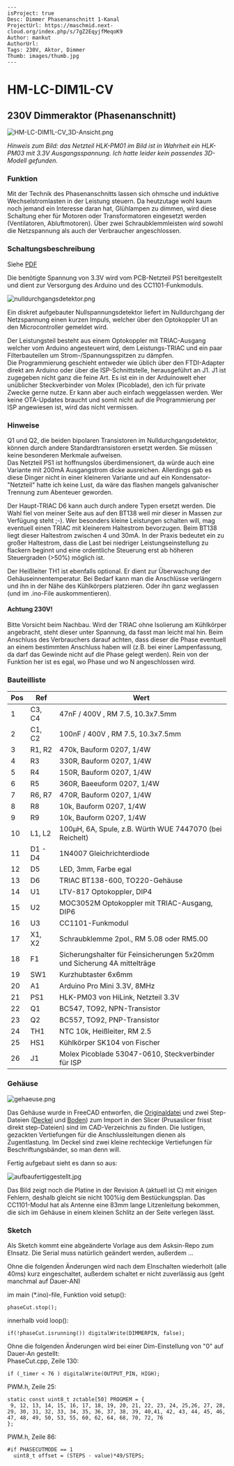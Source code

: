 ```
---
isProject: true
Desc: Dimmer Phasenanschnitt 1-Kanal
ProjectUrl: https://maschmid.next-cloud.org/index.php/s/7gZ2EqyjfMeqoK9
Author: mankut
AuthorUrl: 
Tags: 230V, Aktor, Dimmer
Thumb: images/thumb.jpg
---
```

# HM-LC-DIM1L-CV

## 230V Dimmeraktor (Phasenanschnitt)

![HM-LC-DIM1L-CV_3D-Ansicht.png](images/HM-LC-DIM1L-CV_3D-Ansicht.png)

*Hinweis zum Bild: das Netzteil HLK-PM01 im Bild ist in Wahrheit ein HLK-PM03 mit 3.3V Ausgangsspannung. Ich hatte leider kein passendes 3D-Modell gefunden.*

### Funktion

Mit der Technik des Phasenanschnitts lassen sich ohmsche und induktive Wechselstromlasten in der Leistung steuern. Da heutzutage wohl kaum noch jemand ein Interesse daran hat, Glühlampen zu dimmen, wird diese Schaltung eher für Motoren oder Transformatoren eingesetzt werden (Ventilatoren, Abluftmotoren). Über zwei Schraubklemmleisten wird sowohl die Netzspannung als auch der Verbraucher angeschlossen.

### Schaltungsbeschreibung

Siehe [PDF](pcb/HM-LC-DIM1L-CV_Schaltplan.pdf?fileId=26955)

Die benötigte Spannung von 3.3V wird vom PCB-Netzteil PS1 bereitgestellt und dient zur Versorgung des Arduino und des CC1101-Funkmoduls.

![nulldurchgangsdetektor.png](images/nulldurchgangsdetektor.png)

Ein diskret aufgebauter Nullspannungsdetektor liefert im Nulldurchgang der Netzspannung einen kurzen Impuls, welcher über den Optokoppler U1 an den Microcontroller gemeldet wird.

Der Leistungsteil besteht aus einem Optokoppler mit TRIAC-Ausgang welcher vom Arduino angesteuert wird, dem Leistungs-TRIAC und ein paar Filterbauteilen um Strom-/Spannungsspitzen zu dämpfen.  
Die Programmierung geschieht entweder wie üblich über den FTDI-Adapter direkt am Arduino oder über die ISP-Schnittstelle, herausgeführt an J1. J1 ist zugegeben nicht ganz die feine Art. Es ist ein in der Arduinowelt eher unüblicher Steckverbinder von Molex (Picoblade), den ich für private Zwecke gerne nutze. Er kann aber auch einfach weggelassen werden. Wer keine OTA-Updates braucht und somit nicht auf die Programmierung per ISP angewiesen ist, wird das nicht vermissen.

### Hinweise

Q1 und Q2, die beiden bipolaren Transistoren im Nulldurchgangsdetektor, können durch andere Standardtransistoren ersetzt werden. Sie müssen keine besonderen Merkmale aufweisen.  
Das Netzteil PS1 ist hoffnungslos überdimensionert, da würde auch eine Variante mit 200mA Ausgangstrom dicke ausreichen. Allerdings gab es diese Dinger nicht in einer kleineren Variante und auf ein Kondensator-"Netzteil" hatte ich keine Lust, da wäre das flashen mangels galvanischer Trennung zum Abenteuer geworden.

Der Haupt-TRIAC D6 kann auch durch andere Typen ersetzt werden. Die Wahl fiel von meiner Seite aus auf den BT138 weil mir dieser in Massen zur Verfügung steht ;-). Wer besonders kleine Leistungen schalten will, mag eventuell einen TRIAC mit kleinerem Haltestrom bevorzugen. Beim BT138 liegt dieser Haltestrom zwischen 4 und 30mA. In der Praxis bedeutet ein zu großer Haltestrom, dass die Last bei niedriger Leistungseinstellung zu flackern beginnt und eine ordentliche Steuerung erst ab höheren Steuergraden (>50%) möglich ist.

Der Heißleiter TH1 ist ebenfalls optional. Er dient zur Überwachung der Gehäuseinnentemperatur. Bei Bedarf kann man die Anschlüsse verlängern und ihn in der Nähe des Kühlkörpers platzieren. Oder ihn ganz weglassen (und im .ino-File auskommentieren).

#### Achtung 230V!

Bitte Vorsicht beim Nachbau. Wird der TRIAC ohne Isolierung am Kühlkörper angebracht, steht dieser unter Spannung, da fasst man leicht mal hin. Beim Anschluss des Verbrauchers darauf achten, dass dieser die Phase eventuell an einem bestimmten Anschluss haben will (z.B. bei einer Lampenfassung, da darf das Gewinde nicht auf die Phase gelegt werden). Rein von der Funktion her ist es egal, wo Phase und wo N angeschlossen wird.

### Bauteilliste

| Pos | Ref | Wert |
|-----|-----|------|
| 1 | C3, C4 | 47nF / 400V , RM 7.5, 10.3x7.5mm |
| 2 | C1, C2 | 100nF / 400V , RM 7.5, 10.3x7.5mm |
| 3 | R1, R2 | 470k, Bauform 0207, 1/4W |
| 4 | R3 | 330R, Bauform 0207, 1/4W |
| 5 | R4 | 150R, Bauform 0207, 1/4W |
| 6 | R5 | 360R, Baeeuform 0207, 1/4W |
| 7 | R6, R7 | 470R, Bauform 0207, 1/4W |
| 8 | R8 | 10k, Bauform 0207, 1/4W |
| 9 | R9 | 10k, Bauform 0207, 1/4W |
| 10 | L1, L2 | 100µH, 6A, Spule, z.B. Würth WUE 7447070 (bei Reichelt) |
| 11 | D1 - D4 | 1N4007 Gleichrichterdiode |
| 12 | D5 | LED, 3mm, Farbe egal |
| 13 | D6 | TRIAC BT138-600, TO220-Gehäuse |
| 14 | U1 | LTV-817 Optokoppler, DIP4 |
| 15 | U2 | MOC3052M Optokoppler mit TRIAC-Ausgang, DIP6 |
| 16 | U3 | CC1101-Funkmodul |
| 17 | X1, X2 | Schraubklemme 2pol., RM 5.08 oder RM5.00 |
| 18 | F1 | Sicherungshalter für Feinsicherungen 5x20mm und Sicherung 4A mittelträge |
| 19 | SW1 | Kurzhubtaster 6x6mm |
| 20 | A1 | Arduino Pro Mini 3.3V, 8MHz |
| 21 | PS1 | HLK-PM03 von HiLink, Netzteil 3.3V |
| 22 | Q1 | BC547, TO92, NPN-Transistor |
| 23 | Q2 | BC557, TO92, PNP-Transistor |
| 24 | TH1 | NTC 10k, Heißleiter, RM 2.5 |
| 25 | HS1 | Kühlkörper SK104 von Fischer |
| 26 | J1 | Molex Picoblade 53047-0610, Steckverbinder für ISP |

### Gehäuse

![gehaeuse.png](images/gehaeuse.png)

Das Gehäuse wurde in FreeCAD entworfen, die [Originaldatei](CAD/HM_AsksinPP_Phasenanschnitt_Gehaeuse.FCStd?fileId=26970) und zwei Step-Dateien ([Deckel](CAD/HM_AsksinPP_Phasenanschnitt_Gehaeuse-Oberteil.step?fileId=26968) und [Boden](CAD/HM_AsksinPP_Phasenanschnitt_Gehaeuse-Unterteil.step?fileId=26969)) zum Import in den Slicer (Prusaslicer frisst direkt step-Dateien) sind im CAD-Verzeichnis zu finden. Die lustigen, gezackten Vertiefungen für die Anschlussleitungen dienen als Zugentlastung. Im Deckel sind zwei kleine rechteckige Vertiefungen für Beschriftungsbänder, so man denn will.

Fertig aufgebaut sieht es dann so aus:

![aufbaufertiggestellt.jpg](images/aufbaufertiggestellt.jpg)

Das Bild zeigt noch die Platine in der Revision A (aktuell ist C) mit einigen Fehlern, deshalb gleicht sie nicht 100%ig dem Bestückungsplan. Das CC1101-Modul hat als Antenne eine 83mm lange Litzenleitung bekommen, die sich im Gehäuse in einem kleinen Schlitz an der Seite verlegen lässt.

### Sketch

Als Sketch kommt eine abgeänderte Vorlage aus dem Asksin-Repo zum EInsatz. Die Serial muss natürlich geändert werden, außerdem ...

Ohne die  folgenden Änderungen wird nach dem EInschalten wiederholt (alle 40ms) kurz eingeschaltet, außerdem schaltet er nicht zuverlässig aus (geht manchmal auf Dauer-AN)

im main (\*.ino)-file, Funktion void setup():

```
phaseCut.stop();
```

innerhalb void loop():

```
if(!phaseCut.isrunning()) digitalWrite(DIMMERPIN, false);
```

Ohne die  folgenden Änderungen wird bei einer Dim-Einstellung von "0" auf Dauer-An gestellt:  
PhaseCut.cpp, Zeile 130:

```
if (_timer < 76 ) digitalWrite(OUTPUT_PIN, HIGH);
```

PWM.h, Zeile 25:

```
static const uint8_t zctable[50] PROGMEM = {
 9, 12, 13, 14, 15, 16, 17, 18, 19, 20, 21, 22, 23, 24, 25,26, 27, 28, 29, 30, 31, 32, 33, 34, 35, 36, 37, 38, 39, 40,41, 42, 43, 44, 45, 46, 47, 48, 49, 50, 53, 55, 60, 62, 64, 68, 70, 72, 76
};
```

PWM.h, Zeile 86:

```
#if PHASECUTMODE == 1    
  uint8_t offset = (STEPS - value)*49/STEPS;
```
